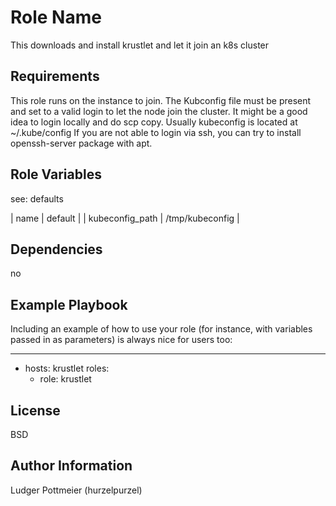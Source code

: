Role Name
=========

This downloads and install krustlet and let it join an k8s cluster

Requirements
------------

This role runs on the instance to join. 
The Kubconfig file must be present and set to a valid login to let the node join the cluster.
It might be a good idea to login locally and do scp copy. Usually kubeconfig is located at ~/.kube/config
If you are not able to login via ssh, you can try to install openssh-server package with apt.


Role Variables
--------------
see: defaults

| name | default |
| kubeconfig_path | /tmp/kubeconfig | 

Dependencies
------------
no

Example Playbook
----------------

Including an example of how to use your role (for instance, with variables passed in as parameters) is always nice for users too:

  ---
- hosts: krustlet
  roles:
    - role: krustlet

License
-------

BSD

Author Information
------------------

Ludger Pottmeier (hurzelpurzel)
